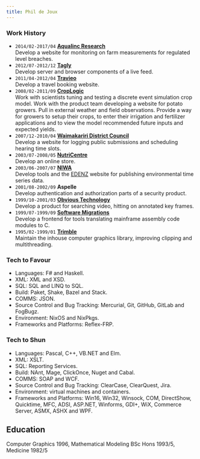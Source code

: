 ```yaml
---
title: Phil de Joux
---
```


### Work History

* `2014/02-2017/04` [**Aqualinc Research**](http://www.aqualinc.co.nz)  
Develop a website for monitoring on farm measurements for regulated level
breaches.
* `2012/07-2012/12` [**Tagly**](https://angel.co/company/tagly)  
Develop server and browser components of a live feed.
* `2011/04-2012/04` [**Travieo**](http://www.travieo.com)  
Develop a travel booking website.
* `2008/02-2011/09` [**CropLogic**](http://www.croplogic.com)  
Work with scientists tuning and testing a discrete event simulation crop model.
Work with the product team developing a website for potato growers. Pull in
external weather and field observations. Provide a way for growers to setup
their crops, to enter their irrigation and fertilizer applications and to view
the model recommended future inputs and expected yields.
* `2007/12-2010/04` [**Waimakariri District Council**](http://www.waimakariri.govt.nz)  
Develop a website for logging public submissions and scheduling hearing time
slots.
* `2003/07-2008/05` [**NutriCentre**](http://www.nutricentre.com)  
Develop an online store.
* `2003/06-2007/07` [**NIWA**](http://www.niwa.co.nz)  
Develop tools and the [EDENZ](http://edenz.niwa.co.nz) website for publishing
environmental time series data.
* `2001/08-2002/09` **Aspelle**  
Develop authentication and authorization parts of a security product.
* `1999/10-2001/03` [**Obvious Technology**](https://angel.co/company/obvious-technology)  
Develop a product for searching video, hitting on annotated key frames.
* `1999/07-1999/09` [**Software Migrations**](http://www.smltd.com)  
Develop a frontend for tools translating mainframe assembly code modules to C.
* `1995/02-1999/01` [**Trimble**](http://www.trimble.com)  
Maintain the inhouse computer graphics library, improving clipping and
multithreading.

### Tech to Favour

* Languages: F# and Haskell.
* XML: XML and XSD.
* SQL: SQL and LINQ to SQL.
* Build: Paket, Shake, Bazel and Stack.
* COMMS: JSON.
* Source Control and Bug Tracking: Mercurial, Git, GitHub, GitLab and FogBugz.
* Environment: NixOS and NixPkgs.
* Frameworks and Platforms: Reflex-FRP.

### Tech to Shun

* Languages: Pascal, C++, VB.NET and Elm.
* XML: XSLT.
* SQL: Reporting Services.
* Build: NAnt, Mage, ClickOnce, Nuget and Cabal.
* COMMS: SOAP and WCF.
* Source Control and Bug Tracking: ClearCase, ClearQuest, Jira.
* Environment: virtual machines and containers.
* Frameworks and Platforms: Win16, Win32, Winsock, COM, DirectShow, Quicktime,
  MFC, ADSI, ASP.NET, Winforms, GDI+, WiX, Commerce Server, ASMX, ASHX and WPF.

## Education

Computer Graphics 1996, Mathematical Modeling BSc Hons 1993/5, Medicine 1982/5
